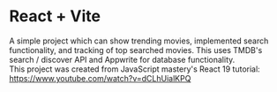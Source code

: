 # React + Vite

A simple project which can show trending movies, implemented search functionality, and tracking of top searched movies. 
This uses TMDB's search / discover API and Appwrite for database functionality.  
This project was created from JavaScript mastery's React 19 tutorial: https://www.youtube.com/watch?v=dCLhUialKPQ
